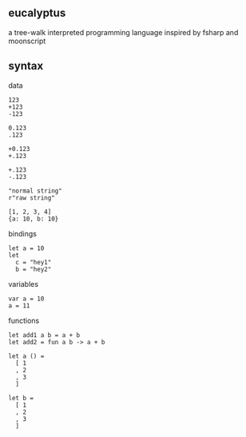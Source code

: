 ## eucalyptus

a tree-walk interpreted programming language inspired by fsharp and moonscript

## syntax

data
```
123
+123
-123
```

```
0.123
.123

+0.123
+.123

+.123
-.123
```

```
"normal string"
r"raw string"
```

```
[1, 2, 3, 4]
{a: 10, b: 10}
```

bindings
```
let a = 10
let
  c = "hey1"
  b = "hey2"
```

variables
```
var a = 10
a = 11
```

functions
```
let add1 a b = a + b
let add2 = fun a b -> a + b
```

```
let a () =
  [ 1
  , 2
  , 3
  ]

let b =
  [ 1
  , 2
  , 3
  ]
```
